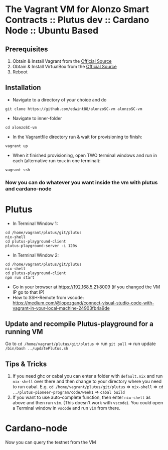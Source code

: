 # The Vagrant VM for Alonzo Smart Contracts :: Plutus dev :: Cardano Node :: Ubuntu Based

## Prerequisites

1. Obtain & Install Vagrant from the [Official Source](https://www.vagrantup.com)
2. Obtain & Install VirtualBox from the [Official Source](https://www.virtualbox.org)
3. Reboot

## Installation

* Navigate to a directory of your choice and do

```ssh
git clone https://github.com/edwint88/alonzoSC-vm alonzoSC-vm
```

* Navigate to inner-folder

```ssh
cd alonzoSC-vm
```

* In the Vagrantfile directory run & wait for provisioning to finish:

```ssh
vagrant up
```

* When it finished provisioning, open TWO terminal windows and run in each (alternative run `tmux` in one terminal):

```ssh
vagrant ssh
```

### Now you can do whatever you want inside the vm with plutus and cardano-node

# Plutus

* In Terminal Window 1:

```ssh
cd /home/vagrant/plutus/git/plutus
nix-shell
cd plutus-playground-client
plutus-playground-server -i 120s
```

* In Terminal Window 2:

```ssh
cd /home/vagrant/plutus/git/plutus
nix-shell
cd plutus-playground-client
npm run start
```
* Go in your browser at https://192.168.5.21:8009 (if you changed the VM IP go to that IP)
* How to SSH-Remote from vscode: https://medium.com/@lopezgand/connect-visual-studio-code-with-vagrant-in-your-local-machine-24903fb4a9de

## Update and recompile Plutus-playground for a running VM 
Go to `cd /home/vagrant/plutus/git/plutus` => run `git pull` => run update `/bin/bash ../updatePlutus.sh`

## Tips & Tricks
1. If you need ghc or cabal you can enter a folder with `default.nix` and run `nix-shell` over there and then change to your directory where you need to run cabal. E.g. `cd /home/vagrant/plutus/git/plutus` => `nix-shell` => `cd ../plutus-pioneer-program/code/week1` => `cabal build`
2. If you want to use auto-complete function, then enter `nix-shell` as above and then run `vim`. (This doesn't work with `vscode`). You could open a Terminal window in `vscode` and run `vim` from there.

# Cardano-node 

Now you can query the testnet from the VM